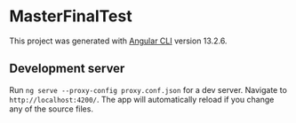 # MasterFinalTest

This project was generated with [Angular CLI](https://github.com/angular/angular-cli) version 13.2.6.

## Development server

Run `ng serve --proxy-config proxy.conf.json` for a dev server. Navigate to `http://localhost:4200/`. The app will automatically reload if you change any of the source files.

